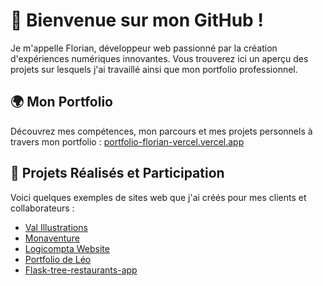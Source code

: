 # 👋 Bienvenue sur mon GitHub !

Je m'appelle Florian, développeur web passionné par la création d'expériences numériques innovantes. Vous trouverez ici un aperçu des projets sur lesquels j'ai travaillé ainsi que mon portfolio professionnel.

## 🌍 Mon Portfolio

Découvrez mes compétences, mon parcours et mes projets personnels à travers mon portfolio :
[portfolio-florian-vercel.vercel.app](https://portfolio-florian-vercel.vercel.app/)

## 💼 Projets Réalisés et Participation

Voici quelques exemples de sites web que j'ai créés pour mes clients et collaborateurs :

- [Val Illustrations](https://val-illustrations.vercel.app)
- [Monaventure](https://www.monaventure.eu/)
- [Logicompta Website](https://ffillouxdev.github.io/logicompta-website/)
- [Portfolio de Léo](https://portfolio-leo-vercel.vercel.app/)
- [Flask-tree-restaurants-app](https://floriaanmtpp.pythonanywhere.com/)

